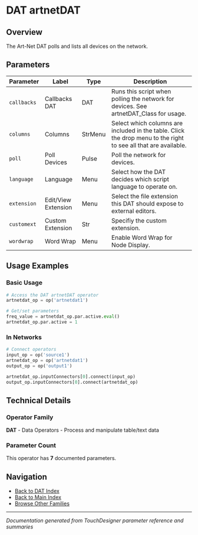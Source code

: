 # DAT artnetDAT

## Overview

The Art-Net DAT polls and lists all devices on the network.

## Parameters

| Parameter | Label | Type | Description |
|-----------|-------|------|-------------|
| `callbacks` | Callbacks DAT | DAT | Runs this script when polling the network for devices. See artnetDAT_Class for usage. |
| `columns` | Columns | StrMenu | Select which columns are included in the table.  Click the drop menu to the right to see all that are available. |
| `poll` | Poll Devices | Pulse | Poll the network for devices. |
| `language` | Language | Menu | Select how the DAT decides which script language to operate on. |
| `extension` | Edit/View Extension | Menu | Select the file extension this DAT should expose to external editors. |
| `customext` | Custom Extension | Str | Specifiy the custom extension. |
| `wordwrap` | Word Wrap | Menu | Enable Word Wrap for Node Display. |

## Usage Examples

### Basic Usage

```python
# Access the DAT artnetDAT operator
artnetdat_op = op('artnetdat1')

# Get/set parameters
freq_value = artnetdat_op.par.active.eval()
artnetdat_op.par.active = 1
```

### In Networks

```python
# Connect operators
input_op = op('source1')
artnetdat_op = op('artnetdat1')
output_op = op('output1')

artnetdat_op.inputConnectors[0].connect(input_op)
output_op.inputConnectors[0].connect(artnetdat_op)
```

## Technical Details

### Operator Family

**DAT** - Data Operators - Process and manipulate table/text data

### Parameter Count

This operator has **7** documented parameters.

## Navigation

- [Back to DAT Index](../DAT/DAT_INDEX.md)
- [Back to Main Index](../OPERATORS_INDEX.md)
- [Browse Other Families](../OPERATORS_INDEX.md#quick-navigation)

---
*Documentation generated from TouchDesigner parameter reference and summaries*
